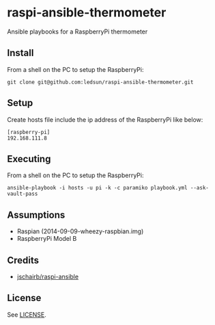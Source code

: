 # raspi-ansible-thermometer


Ansible playbooks for a RaspberryPi thermometer

## Install

From a shell on the PC to setup the RaspberryPi:

```
git clone git@github.com:ledsun/raspi-ansible-thermometer.git
```

## Setup

Create hosts file include the ip address of the RaspberryPi like below:
```
[raspberry-pi]
192.168.111.8
```

## Executing

From a shell on the PC to setup the RaspberryPi:

```
ansible-playbook -i hosts -u pi -k -c paramiko playbook.yml --ask-vault-pass
```

## Assumptions

* Raspian (2014-09-09-wheezy-raspbian.img)
* RaspberryPi Model B

## Credits

* [jschairb/raspi-ansible](https://github.com/jschairb/raspi-ansible/blob/master/README.md)

## License

See [LICENSE](https://github.com/jschairb/raspi-ansible/blob/master/LICENSE).
